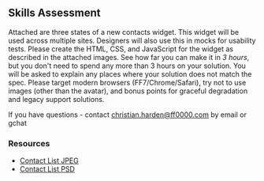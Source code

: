 ## Skills Assessment

Attached are three states of a new contacts widget. This widget will be used across multiple sites. Designers will also use this in mocks for usability tests. Please create the HTML, CSS, and JavaScript for the widget as described in the attached images.  See how far you can make it in *3 hours*, but you don't need to spend any more than 3 hours on your solution. You will be asked to explain any places where your solution does not match the spec.  Please target modern browsers (FF7/Chrome/Safari), try not to use images (other than the avatar), and bonus points for graceful degradation and legacy support solutions.

If you have questions - contact christian.harden@ff0000.com  by email or gchat

### Resources

* [Contact List JPEG](blob/master/contactListUpdated.jpg/contactListUpdated.jpg)
* [Contact List PSD](blob/master/contactListUpdated.jpg/contactListUpdated.psd)